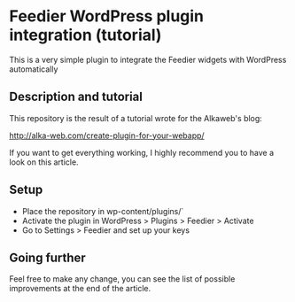# Feedier WordPress plugin integration (tutorial)

This is a very simple plugin to integrate the Feedier widgets with WordPress automatically

## Description and tutorial

This repository is the result of a tutorial wrote for the Alkaweb's blog:

http://alka-web.com/create-plugin-for-your-webapp/

If you want to get everything working, I highly recommend you to have a look on this article. 

## Setup 

 * Place the repository in wp-content/plugins/`
 * Activate the plugin in WordPress > Plugins > Feedier > Activate
 * Go to Settings > Feedier and set up your keys

## Going further

Feel free to make any change, you can see the list of possible improvements at the end of the article. 